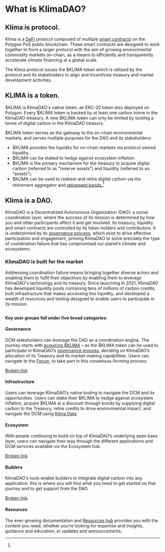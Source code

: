# What is KlimaDAO?

## Klima is protocol.

Klima is a [DeFi](https://ethereum.org/defi) protocol composed of multiple [smart contracts](https://ethereum.org/smart-contracts) on the Polygon PoS public blockchain. These smart contracts are designed to work together to form a larger protocol with the aim of growing environmental commodity markets on-chain, as a means to efficiently and transparently accelerate climate financing at a global scale.

The Klima protocol issues the $KLIMA token which is utilized by the protocol and its stakeholders to align and incentivize treasury and market development activities.

## KLIMA is a token.

$KLIMA is KlimaDAO's native token; an ERC-20 token also deployed on Polygon. Every $KLIMA token is backed by at least one carbon tonne in the KlimaDAO treasury. A new $KLIMA token can only be minted by locking a tonne of digital carbon in the KlimaDAO treasury.

$KLIMA token serves as the gateway to the on-chain environmental markets, and serves multiple purposes for the DAO and its stakeholders:&#x20;

* $KLIMA provides the liquidity for on-chain markets via protocol owned liquidity.
* $KLIMA can be staked to hedge against ecosystem inflation.
* $KLIMA is the primary mechanism for the treasury to acquire digital carbon (referred to as “reserve assets”) and liquidity (referred to as “assets”).
* $KLIMA can be used to redeem and retire digital carbon via the retirement aggregator and [retirement bonds.](#user-content-fn-1)[^1]

## Klima is a DAO.

KlimaDAO is a Decentralized Autonomous Organization (DAO): a social coordination layer, where the success of its mission is determined by how you and other participants affect it and get involved. Its treasury, liquidity and smart contracts are controlled by its token holders and contributors. It is underpinned by its [governance process](https://klimadao.finance/governance), which exist to drive effective participation and engagement, priming KlimaDAO to solve precisely the type of coordination failure that has compromised our planet’s climate and ecosystems.

### KlimaDAO is built for the market <a href="#viewer-r8op" id="viewer-r8op"></a>

Addressing coordination failure means bringing together diverse actors and enabling them to fulfil their objectives by enabling them to leverage KlimaDAO's technology and its treasury. Since launching in 2021, KlimaDAO has developed liquidity pools containing tens of millions of carbon credits, built infrastructure that makes accessing this liquidity, and developed a wealth of resources and tooling designed to enable users to participate in its mission.

<figure><img src="https://static.wixstatic.com/media/5f17af_5fd4c96018cf4fb7b4f4a4fe6e260c35~mv2.png/v1/fill/w_740,h_96,al_c,q_85,usm_0.66_1.00_0.01,enc_auto/5f17af_5fd4c96018cf4fb7b4f4a4fe6e260c35~mv2.png" alt=""><figcaption></figcaption></figure>

**Key user groups fall under five broad categories:**

#### Governance

DCM stakeholders can leverage the DAO as a coordination engine. The journey starts with [acquiring $KLIMA](https://klimadao.finance/buy) – as the $KLIMA token can be used to participate in KlimaDAO’s [governance process](https://klimadao.finance/governance), deciding on KlimaDAO’s allocation of its Treasury and its market-making capabilities. Users can navigate to the [Forum](https://forum.klimadao.finance/), to take part in this consensus-forming process.

[Broken link](broken-reference "mention")

#### Infrastructure

Users can leverage KlimaDAO’s native tooling to navigate the DCM and its opportunities. Users can stake their $KLIMA to hedge against ecosystem inflation, acquire $KLIMA at a discount through bonds by supplying digital carbon to the Treasury, retire credits to drive environmental impact, and navigate the DCM using [Klima Data](https://data.klimadao.finance/).

#### Ecosystem

With people continuing to build on top of KlimaDAO’s underlying open base layer, users can navigate their way through the different applications and DCM services available via the Ecosystem hub.

[Broken link](broken-reference "mention")

#### Builders

KlimaDAO’s tools enable builders to integrate digital carbon into any application: this is where you will find what you need to get started on that journey and to get support from the DAO.

[Broken link](broken-reference "mention")

#### Resources

The ever-growing documentation and [Resources hub](https://www.klimadao.finance/resources/) provides you with the content you need, whether you’re looking for expertise and insights, guidance and education, or updates and announcements.

[^1]: 
